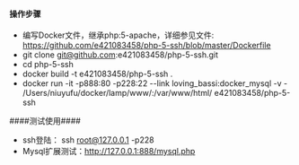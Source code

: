 #### 操作步骤 ####
- 编写Docker文件，继承php:5-apache，详细参见文件: https://github.com/e421083458/php-5-ssh/blob/master/Dockerfile
- git clone git@github.com:e421083458/php-5-ssh.git 
- cd php-5-ssh 
- docker build -t e421083458/php-5-ssh . 
- docker run -it -p888:80 -p228:22 --link loving_bassi:docker_mysql -v - /Users/niuyufu/docker/lamp/www/:/var/www/html/ e421083458/php-5-ssh 

####测试使用####
- ssh登陆： ssh root@127.0.0.1 -p228
- Mysql扩展测试：http://127.0.0.1:888/mysql.php

